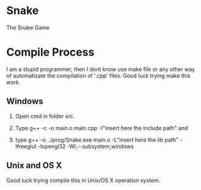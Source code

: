 # Snake
The Snake Game

# Compile Process

I am a stupid programmer, then I dont know use make file or any other way of automatizate the compilation of '.cpp' files. Good luck trying make this work.

## Windows

1. Open cmd in folder src.

2. Type g++ -c -o main.o main.cpp -I"insert here the include path" and

3. type g++ -o ../prog/Snake.exe main.o -L"insert here the lib path" -lfreeglut -lopengl32 -Wl,--subsystem,windows

## Unix and OS X

Good luck trying compile this in Unix/OS X operation system.
